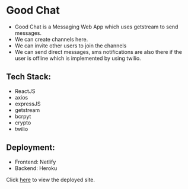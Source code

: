 # Good Chat

* Good Chat is a Messaging Web App which uses getstream to send messages.
* We can create channels here.
* We can invite other users to join the channels
* We can send direct messages, sms notifications are also there if the user is offline which is implemented by using twilio.

## Tech Stack:
* ReactJS
* axios
* expressJS
* getstream
* bcrpyt
* crypto
* twilio

## Deployment:
* Frontend: Netlify
* Backend: Heroku

Click [here](https://good-chat.netlify.app/) to view the deployed site.

